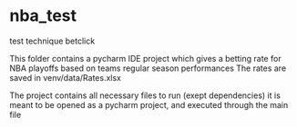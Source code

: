 # nba_test
test technique betclick

This folder contains a pycharm IDE project which gives a betting rate for NBA playoffs based on teams regular season performances 
The rates are saved in venv/data/Rates.xlsx

The project contains all necessary files to run (exept dependencies) it is meant to be opened as a pycharm project, and executed through the main file 
